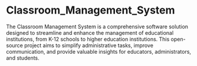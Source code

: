 # Classroom_Management_System

The Classroom Management System is a comprehensive software solution designed to streamline and enhance the management of educational institutions, from K-12 schools to higher education institutions. This open-source project aims to simplify administrative tasks, improve communication, and provide valuable insights for educators, administrators, and students.
